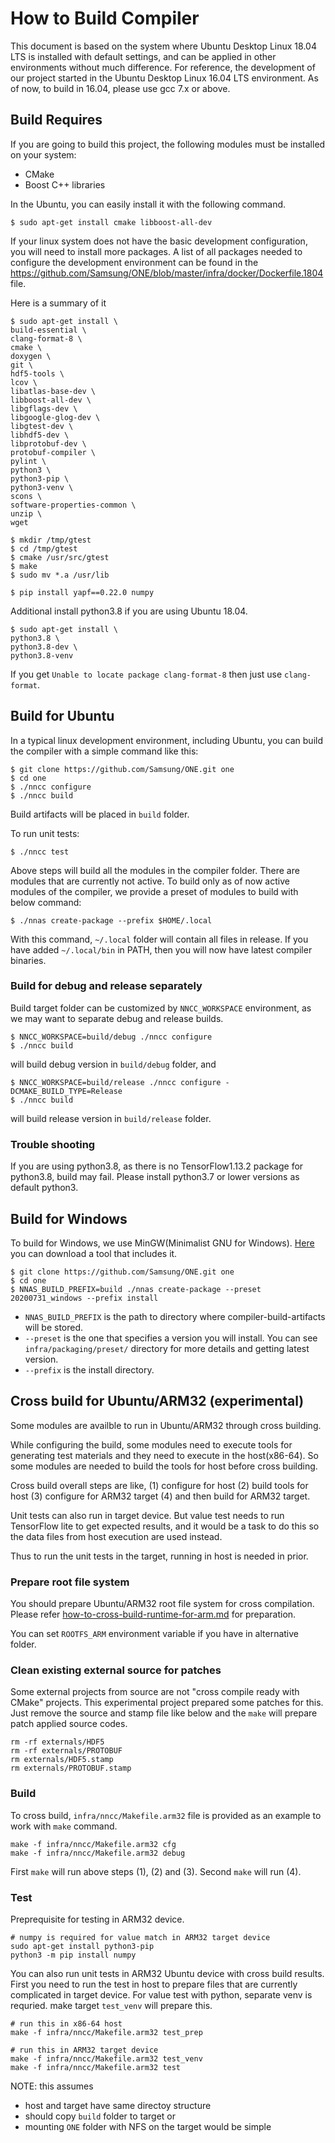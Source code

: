 # How to Build Compiler

This document is based on the system where Ubuntu Desktop Linux 18.04 LTS is installed with default
settings, and can be applied in other environments without much difference. For reference, the
development of our project started in the Ubuntu Desktop Linux 16.04 LTS environment.
As of now, to build in 16.04, please use gcc 7.x or above.

## Build Requires

If you are going to build this project, the following modules must be installed on your system:

- CMake
- Boost C++ libraries

In the Ubuntu, you can easily install it with the following command.

```
$ sudo apt-get install cmake libboost-all-dev
```

If your linux system does not have the basic development configuration, you will need to install
more packages. A list of all packages needed to configure the development environment can be found
in the https://github.com/Samsung/ONE/blob/master/infra/docker/Dockerfile.1804 file.

Here is a summary of it

```
$ sudo apt-get install \
build-essential \
clang-format-8 \
cmake \
doxygen \
git \
hdf5-tools \
lcov \
libatlas-base-dev \
libboost-all-dev \
libgflags-dev \
libgoogle-glog-dev \
libgtest-dev \
libhdf5-dev \
libprotobuf-dev \
protobuf-compiler \
pylint \
python3 \
python3-pip \
python3-venv \
scons \
software-properties-common \
unzip \
wget

$ mkdir /tmp/gtest
$ cd /tmp/gtest
$ cmake /usr/src/gtest
$ make
$ sudo mv *.a /usr/lib

$ pip install yapf==0.22.0 numpy
```

Additional install python3.8 if you are using Ubuntu 18.04.
```
$ sudo apt-get install \
python3.8 \
python3.8-dev \
python3.8-venv
```

If you get `Unable to locate package clang-format-8` then just use `clang-format`.

## Build for Ubuntu

In a typical linux development environment, including Ubuntu, you can build the compiler with a
simple command like this:

```
$ git clone https://github.com/Samsung/ONE.git one
$ cd one
$ ./nncc configure
$ ./nncc build
```
Build artifacts will be placed in `build` folder.

To run unit tests:
```
$ ./nncc test
```

Above steps will build all the modules in the compiler folder. There are modules that are currently
not active. To build only as of now active modules of the compiler, we provide a preset of modules
to build with below command:
```
$ ./nnas create-package --prefix $HOME/.local
```

With this command, `~/.local` folder will contain all files in release.
If you have added `~/.local/bin` in PATH, then you will now have latest compiler binaries.

### Build for debug and release separately

Build target folder can be customized by `NNCC_WORKSPACE` environment, as we may want to separate
debug and release builds.

```
$ NNCC_WORKSPACE=build/debug ./nncc configure
$ ./nncc build
```
will build debug version in `build/debug` folder, and

```
$ NNCC_WORKSPACE=build/release ./nncc configure -DCMAKE_BUILD_TYPE=Release
$ ./nncc build
```
will build release version in `build/release` folder.

### Trouble shooting

If you are using python3.8, as there is no TensorFlow1.13.2 package for python3.8, build may fail.
Please install python3.7 or lower versions as default python3.

## Build for Windows

To build for Windows, we use MinGW(Minimalist GNU for Windows). [Here](https://github.com/git-for-windows/build-extra/releases) you can download a tool that includes it.

```
$ git clone https://github.com/Samsung/ONE.git one
$ cd one
$ NNAS_BUILD_PREFIX=build ./nnas create-package --preset 20200731_windows --prefix install
```

- `NNAS_BUILD_PREFIX` is the path to directory where compiler-build-artifacts will be stored.
- `--preset` is the one that specifies a version you will install. You can see `infra/packaging/preset/` directory for more details and getting latest version.
- `--prefix` is the install directory.

## Cross build for Ubuntu/ARM32 (experimental)

Some modules are availble to run in Ubuntu/ARM32 through cross building.

While configuring the build, some modules need to execute tools for generating
test materials and they need to execute in the host(x86-64). So some modules
are needed to build the tools for host before cross building.

Cross build overall steps are like, (1) configure for host
(2) build tools for host (3) configure for ARM32 target (4) and then build
for ARM32 target.

Unit tests can also run in target device.
But value test needs to run TensorFlow lite to get expected results,
and it would be a task to do this so the data files from host execution
are used instead.

Thus to run the unit tests in the target, running in host is needed in prior.

### Prepare root file system

You should prepare Ubuntu/ARM32 root file system for cross compilation.
Please refer
[how-to-cross-build-runtime-for-arm.md](how-to-cross-build-runtime-for-arm.md)
for preparation.

You can set `ROOTFS_ARM` environment variable if you have in alternative
folder.

### Clean existing external source for patches

Some external projects from source are not "cross compile ready with CMake"
projects. This experimental project prepared some patches for this.
Just remove the source and stamp file like below and the `make` will prepare
patch applied source codes.
```
rm -rf externals/HDF5
rm -rf externals/PROTOBUF
rm externals/HDF5.stamp
rm externals/PROTOBUF.stamp
```

### Build

To cross build, `infra/nncc/Makefile.arm32` file is provided as an example to
work with `make` command.
```
make -f infra/nncc/Makefile.arm32 cfg
make -f infra/nncc/Makefile.arm32 debug
```
First `make` will run above steps (1), (2) and (3). Second `make` will run (4).

### Test

Preprequisite for testing in ARM32 device.
```
# numpy is required for value match in ARM32 target device
sudo apt-get install python3-pip
python3 -m pip install numpy
```

You can also run unit tests in ARM32 Ubuntu device with cross build results.
First you need to run the test in host to prepare files that are currently
complicated in target device.
For value test with python, separate venv is requried. make target `test_venv`
will prepare this.
```
# run this in x86-64 host
make -f infra/nncc/Makefile.arm32 test_prep

# run this in ARM32 target device
make -f infra/nncc/Makefile.arm32 test_venv
make -f infra/nncc/Makefile.arm32 test
```

NOTE: this assumes
- host and target have same directoy structure
- should copy `build` folder to target or
- mounting `ONE` folder with NFS on the target would be simple
